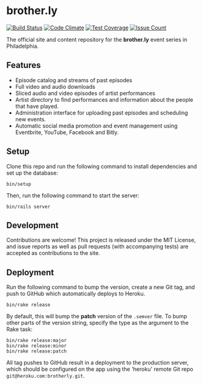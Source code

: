 # brother.ly

[![Build Status](https://travis-ci.org/waxpoetic/brotherly.svg?branch=master)](https://travis-ci.org/waxpoetic/brotherly)
[![Code Climate](https://codeclimate.com/github/waxpoetic/brotherly/badges/gpa.svg)](https://codeclimate.com/github/waxpoetic/brotherly)
[![Test Coverage](https://codeclimate.com/github/waxpoetic/brotherly/badges/coverage.svg)](https://codeclimate.com/github/waxpoetic/brotherly/coverage)
[![Issue Count](https://codeclimate.com/github/waxpoetic/brotherly/badges/issue_count.svg)](https://codeclimate.com/github/waxpoetic/brotherly)

The official site and content repository for the **brother.ly** event
series in Philadelphia.

## Features

- Episode catalog and streams of past episodes
- Full video and audio downloads
- Sliced audio and video episodes of artist performances
- Artist directory to find performances and information about the
    people that have played.
- Administration interface for uploading past episodes and scheduling
    new events.
- Automatic social media promotion and event management using
    Eventbrite, YouTube, Facebook and Bitly.

## Setup

Clone this repo and run the following command to install dependencies
and set up the database:

    bin/setup

Then, run the following command to start the server:

    bin/rails server

## Development

Contributions are welcome! This project is released under the MIT
License, and issue reports as well as pull requests (with accompanying
tests) are accepted as contributions to the site.

## Deployment

Run the following command to bump the version, create a new Git tag, and
push to GitHub which automatically deploys to Heroku.

    bin/rake release

By default, this will bump the **patch** version of the `.semver` file.
To bump other parts of the version string, specify the type as the
argument to the Rake task:

    bin/rake release:major
    bin/rake release:minor
    bin/rake release:patch

All tag pushes to GitHub result in a deployment to the production
server, which should be configured on the app using the 'heroku' remote
Git repo `git@heroku.com:brotherly.git`.
